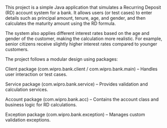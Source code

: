 This project is a simple Java application that simulates a Recurring Deposit (RD) account system for a bank.
It allows users (or test cases) to enter details such as principal amount, tenure, age, and gender, and then calculates the maturity amount using the RD formula.

The system also applies different interest rates based on the age and gender of the customer, making the calculation more realistic.
For example, senior citizens receive slightly higher interest rates compared to younger customers.

The project follows a modular design using packages:

Client package (com.wipro.bank.client / com.wipro.bank.main) – Handles user interaction or test cases.

Service package (com.wipro.bank.service) – Provides validation and calculation services.

Account package (com.wipro.bank.acc) – Contains the account class and business logic for RD calculations.

Exception package (com.wipro.bank.exception) – Manages custom validation exceptions.
